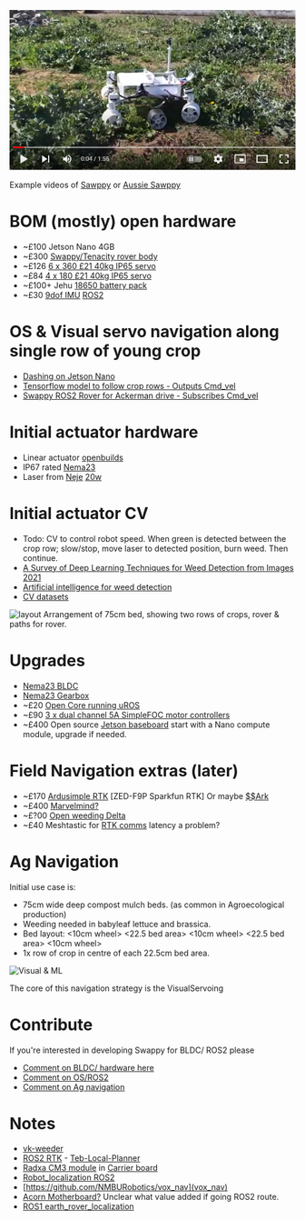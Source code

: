  [![Sawppy offroad](https://github.com/samuk/Sawppy_Rover/blob/main/modifications/Ag/photos/sawppy.png?raw=true)](https://www.youtube.com/watch?v=kUGr7XmU-Sk)

Example videos of [Sawppy](https://www.youtube.com/watch?v=kUGr7XmU-Sk) or [Aussie Sawppy](https://www.youtube.com/watch?v=re9Kwm8ZZak&list=PLlbs2OXYfe416tkqUpA_ianuvqNe2UZme)

# BOM (mostly) open hardware
- ~£100 Jetson Nano 4GB
- ~£300 [Swappy/Tenacity rover body](https://github.com/jetdillo/tenacity_rover#readme)
- ~£126 [6 x 360 £21 40kg IP65 servo](https://www.aliexpress.com/item/1005001325059005.html)
- ~£84 [4 x 180 £21 40kg IP65 servo](https://www.aliexpress.com/item/1005001325059005.html)
- ~£100+ Jehu [18650 battery pack](https://jag35.com/collections/pcb-based-products/products/high-power-18650-battery-module-diy-pcb-kit-75x)
- ~£30 [9dof IMU](https://thepihut.com/products/icm20948-9dof-motion-sensor-breakout) [ROS2 ](https://discourse.ros.org/t/ros-tinkerforge-imu-v2-bricks-driver/15539)

# OS & Visual servo navigation along single row of young crop
- [Dashing on Jetson Nano](https://github.com/ANI717/Headless-Jetson-Nano-Setup)
- [Tensorflow model to follow crop rows - Outputs Cmd_vel](https://github.com/ANI717/ANI717_Robotics#design-diagram)
- [Swappy ROS2 Rover for Ackerman drive - Subscribes Cmd_vel](https://github.com/mgonzs13/ros2_rover)

# Initial actuator hardware
- Linear actuator [openbuilds](https://www.aliexpress.com/item/32838215862.html)
- IP67 rated [Nema23](https://community.simplefoc.com/t/incremental-encoders/1737/4?u=sam)
- Laser from [Neje](https://neje.shop/products/40w-laser-module-laser-head-for-cnc-laser-cutter-engraver-woodworking-machine) [20w](https://www.xtool.com/products/20w-diode-laser-module?ref=pxfux0gvju&utm_source=youtube&utm_medium=livedemo&utm_campaign=0303_LT_20W)

# Initial actuator CV
- Todo: CV to control robot speed. When green is detected between the crop row; slow/stop, move laser to detected position, burn weed. Then continue.
- [A Survey of Deep Learning Techniques for Weed Detection from Images 2021](https://arxiv.org/abs/2103.01415)
- [Artificial intelligence for weed detection](http://ictactjournals.in/paper/IJIVP_Vol_11_Iss_2_Paper_3_2299_2305.pdf)
- [CV datasets](https://github.com/Agroecology-Lab/Open-Weeding-Delta#datasets)

![layout](https://user-images.githubusercontent.com/400875/155237332-3ecc8d33-3de2-46df-a034-e8a6f25317ae.jpeg)
Arrangement of 75cm bed, showing two rows of crops, rover & paths for rover.


# Upgrades

-  [Nema23 BLDC](https://www.osmtec.com/nema-23-round-brushless-dc-motor/)
-  [Nema23 Gearbox](https://www.aliexpress.com/item/4001223933513.html)
- ~£20 [Open Core running uROS](https://github.com/rosmo-robot/Open-Core-M5stack/blob/main/README.md)
- ~£90 [3 x dual channel 5A SimpleFOC motor controllers](https://github.com/rosmo-robot/Rosmo_ESC)
- ~£400 Open source [Jetson baseboard](https://capablerobot.com/products/nx-baseboard/) start with a Nano compute module, upgrade if needed. 

#  Field Navigation extras (later)
- ~£170 [Ardusimple RTK](https://www.ardusimple.com/rtk-open-source-hardware/) [ZED-F9P Sparkfun RTK] Or maybe [$$Ark](https://arkelectron.com/product/ark-rtk-gps/)
- ~£400 [Marvelmind?](https://marvelmind.com/product/starter-set-super-mp-3d/)
- ~£?00  [Open weeding Delta](https://github.com/Agroecology-Lab/Open-Weeding-Delta)
- ~£40 Meshtastic for [RTK comms](https://meshtastic.discourse.group/) latency a problem?

# Ag Navigation 

Initial use case is:

- 75cm wide deep compost mulch beds. (as common in Agroecological production)
- Weeding needed in babyleaf lettuce and brassica.
- Bed layout: <10cm wheel> <22.5 bed area> <10cm wheel> <22.5 bed area> <10cm wheel>
- 1x row of crop in  centre of each 22.5cm bed area.

![Visual & ML](https://pbs.twimg.com/media/FIRSEUpXoA8Sf_V?format=jpg&name=900x900)

The core of this navigation strategy is the VisualServoing 

# Contribute
If you're interested in developing Swappy for BLDC/ ROS2 please 
- [Comment on BLDC/ hardware here](https://github.com/Roger-random/Sawppy_Rover/discussions/30)
- [Comment on OS/ROS2](https://github.com/Roger-random/Sawppy_Rover/discussions/32)
- [Comment on Ag navigation](https://discourse.ros.org/t/navigation-for-precision-farming-in-open-fields/15138/15?u=samuk) 

# Notes
- [vk-weeder](https://github.com/harsha-vk/weeder_bot) 
- [ROS2 RTK](https://github.com/aussierobots/ublox_dgnss) - [Teb-Local-Planner](https://github.com/rst-tu-dortmund/teb_local_planner/tree/foxy-devel)
- [Radxa CM3 module](https://www.cnx-software.com/2021/11/07/radxa-cm3-raspberry-pi-cm4-alternative/) in [Carrier board](https://hackaday.io/project/165108-carrier-board-for-the-raspberry-pi-compute-module)
- [Robot_localization ROS2](https://github.com/cra-ros-pkg/robot_localization/tree/ros2)
- [https://github.com/NMBURobotics/vox_nav](vox_nav)
- [Acorn Motherboard?](https://github.com/Twisted-Fields/acorn-robot-electronics/blob/main/README.md) Unclear what value added if going ROS2 route.
- [ROS1 earth_rover_localization](https://github.com/earthrover/earth_rover_localization/tree/master/earth_rover_localization)


